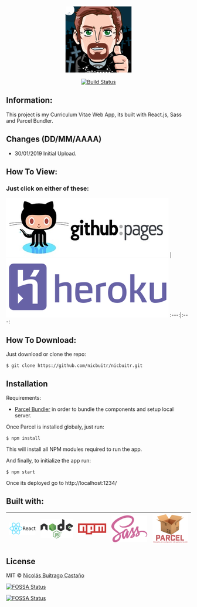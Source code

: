 <p align="center">
    <a href="../../"><img src="https://github.com/nicbuitr/f/blob/master/avatar.png" ></a>
</p>

<p align="center">
    <a href="https://travis-ci.com/nicbuitr/nicbuitr">
        <img src="https://travis-ci.com/nicbuitr/nicbuitr.svg?branch=master" alt="Build Status">
    </a>
</p>

## Information:

This project is my Curriculum Vitae Web App, its built with React.js, Sass and Parcel Bundler.

## Changes (DD/MM/AAAA)

- 30/01/2019 Initial Upload.

## How To View:
### Just click on either of these:

[![GitHub Pages.](https://github.com/nicbuitr/f/blob/master/github_pages.png)](https://nicbuitr.github.io/nicbuitr/) |
[![Heroku](https://github.com/nicbuitr/f/blob/master/heroku.png)](https://nicbuitr.herokuapp.com)
:---:|:---:

## How To Download:

Just download or clone the repo:

    $ git clone https://github.com/nicbuitr/nicbuitr.git

## Installation

Requirements:

- [Parcel Bundler](https://parceljs.org/getting_started.html) in order to bundle the components and setup local server.	

Once Parcel is installed globaly, just run:

    $ npm install

This will install all NPM modules required to run the app.

And finally, to initialize the app run:

    $ npm start

Once its deployed go to http://localhost:1234/

## Built with:

[![React](https://github.com/nicbuitr/f/blob/master/react.png)](https://reactjs.org/)  | [![Node](https://github.com/nicbuitr/f/blob/master/node.png)](https://nodejs.org)    | [![NPM](https://github.com/nicbuitr/f/blob/master/npm.png)](https://www.npmjs.com/) | [![Sass](https://github.com/nicbuitr/f/blob/master/sass.png)](https://sass-lang.com/)  | [![Parcel](https://github.com/nicbuitr/f/blob/master/parcel.png)](https://parceljs.org/)
:---:|:---:|:---:|:---:|:---:


## License

MIT © [Nicolás Buitrago Castaño](https://github.com/nicbuitr)


[![FOSSA Status](https://app.fossa.io/api/projects/git%2Bgithub.com%2Fnicbuitr%2Fnicbuitr.svg?type=shield)](https://app.fossa.io/projects/git%2Bgithub.com%2Fnicbuitr%2Fnicbuitr?ref=badge_shield)

[![FOSSA Status](https://app.fossa.io/api/projects/git%2Bgithub.com%2Fnicbuitr%2Fnicbuitr.svg?type=large)](https://app.fossa.io/projects/git%2Bgithub.com%2Fnicbuitr%2Fnicbuitr?ref=badge_large)
